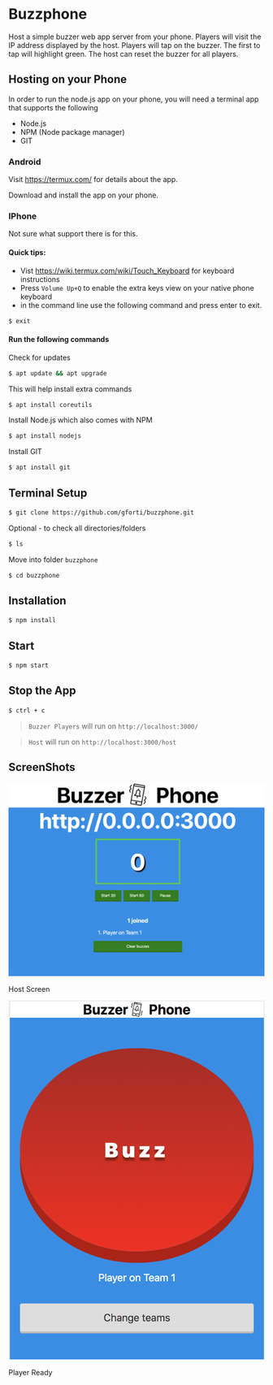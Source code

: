 # Buzzphone
Host a simple buzzer web app server from your phone. Players will visit the IP address displayed by the host.
Players will tap on the buzzer.  The first to tap will highlight green.
The host can reset the buzzer for all players.

## Hosting on your Phone

In order to run the node.js app on your phone, you will need a terminal app that supports the following
- Node.js
- NPM (Node package manager)
- GIT

### Android 

Visit https://termux.com/  for details about the app.

Download and install the app on your phone.

### IPhone
Not sure what support there is for this.

#### Quick tips:

- Vist https://wiki.termux.com/wiki/Touch_Keyboard for keyboard instructions
- Press `Volume Up+Q` to enable the extra keys view on your native phone keyboard
- in the command line use the following command and press enter to exit.

```sh
$ exit
```

#### Run the following commands

Check for updates
```sh
$ apt update && apt upgrade
```

This will help install extra commands

```sh
$ apt install coreutils
```

Install Node.js which also comes with NPM
```sh
$ apt install nodejs
```

Install GIT
```sh
$ apt install git
```

## Terminal Setup

```sh
$ git clone https://github.com/gforti/buzzphone.git
```

Optional - to check all directories/folders
```sh
$ ls
```

Move into folder `buzzphone`
```sh
$ cd buzzphone
```

## Installation

```sh
$ npm install
```

## Start

```sh
$ npm start
```

## Stop the App
```sh
$ ctrl + c
```

> `Buzzer Players` will run on `http://localhost:3000/`

> `Host` will run on `http://localhost:3000/host`

## ScreenShots

![alt text](https://github.com/gforti/buzzphone/blob/master/preview/host.png "Host Screen")

Host Screen

![alt text](https://github.com/gforti/buzzphone/blob/master/preview/player-ready.png "Player Ready")

Player Ready

